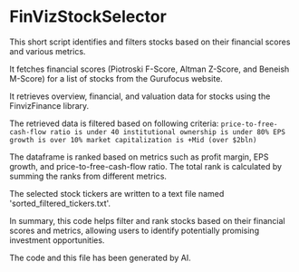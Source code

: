# FinVizStockSelector

This short script identifies and filters stocks based on their financial scores and various metrics.

It fetches financial scores (Piotroski F-Score, Altman Z-Score, and Beneish M-Score) for a list of stocks from the Gurufocus website.
<img src="resource/scrape-gurufocus.png" alt="">

It retrieves overview, financial, and valuation data for stocks using the FinvizFinance library.

The retrieved data is filtered based on following criteria: 
`price-to-free-cash-flow ratio is under 40
institutional ownership is under 80%
EPS growth is over 10%
market capitalization is +Mid (over $2bln)`

The dataframe is ranked based on metrics such as profit margin, EPS growth, and price-to-free-cash-flow ratio.
The total rank is calculated by summing the ranks from different metrics.

The selected stock tickers are written to a text file named 'sorted_filtered_tickers.txt'.

In summary, this code helps filter and rank stocks based on their financial scores and metrics, allowing users to identify potentially promising investment opportunities.

The code and this file has been generated by AI.
